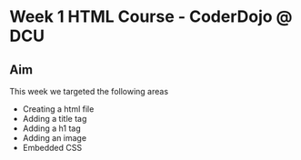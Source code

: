 Week 1 HTML Course - CoderDojo @ DCU
===================================

Aim
---------
This week we targeted the following areas

* Creating a html file
* Adding a title tag
* Adding a h1 tag
* Adding an image
* Embedded CSS